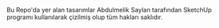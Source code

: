 Bu Repo'da yer alan tasarımlar Abdulmelik Saylan tarafından SketchUp programı kullanılarak çizilmiş olup tüm hakları saklıdır.
